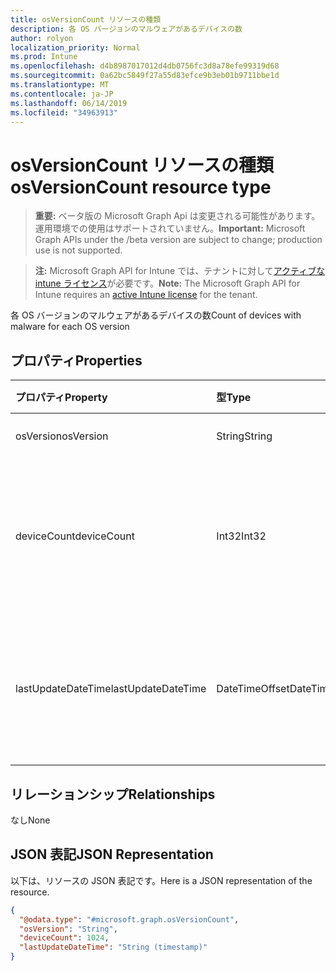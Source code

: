 ```yaml
---
title: osVersionCount リソースの種類
description: 各 OS バージョンのマルウェアがあるデバイスの数
author: rolyon
localization_priority: Normal
ms.prod: Intune
ms.openlocfilehash: d4b8987017012d4db0756fc3d8a78efe99319d68
ms.sourcegitcommit: 0a62bc5849f27a55d83efce9b3eb01b9711bbe1d
ms.translationtype: MT
ms.contentlocale: ja-JP
ms.lasthandoff: 06/14/2019
ms.locfileid: "34963913"
---
```

# <a name="osversioncount-resource-type"></a><span data-ttu-id="af675-103">osVersionCount リソースの種類</span><span class="sxs-lookup"><span data-stu-id="af675-103">osVersionCount resource type</span></span>

> <span data-ttu-id="af675-104">**重要:** ベータ版の Microsoft Graph Api は変更される可能性があります。運用環境での使用はサポートされていません。</span><span class="sxs-lookup"><span data-stu-id="af675-104">**Important:** Microsoft Graph APIs under the /beta version are subject to change; production use is not supported.</span></span>

> <span data-ttu-id="af675-105">**注:** Microsoft Graph API for Intune では、テナントに対して[アクティブな intune ライセンス](https://go.microsoft.com/fwlink/?linkid=839381)が必要です。</span><span class="sxs-lookup"><span data-stu-id="af675-105">**Note:** The Microsoft Graph API for Intune requires an [active Intune license](https://go.microsoft.com/fwlink/?linkid=839381) for the tenant.</span></span>

<span data-ttu-id="af675-106">各 OS バージョンのマルウェアがあるデバイスの数</span><span class="sxs-lookup"><span data-stu-id="af675-106">Count of devices with malware for each OS version</span></span>

## <a name="properties"></a><span data-ttu-id="af675-107">プロパティ</span><span class="sxs-lookup"><span data-stu-id="af675-107">Properties</span></span>
|<span data-ttu-id="af675-108">プロパティ</span><span class="sxs-lookup"><span data-stu-id="af675-108">Property</span></span>|<span data-ttu-id="af675-109">型</span><span class="sxs-lookup"><span data-stu-id="af675-109">Type</span></span>|<span data-ttu-id="af675-110">説明</span><span class="sxs-lookup"><span data-stu-id="af675-110">Description</span></span>|
|:---|:---|:---|
|<span data-ttu-id="af675-111">osVersion</span><span class="sxs-lookup"><span data-stu-id="af675-111">osVersion</span></span>|<span data-ttu-id="af675-112">String</span><span class="sxs-lookup"><span data-stu-id="af675-112">String</span></span>|<span data-ttu-id="af675-113">OS のバージョン</span><span class="sxs-lookup"><span data-stu-id="af675-113">OS version</span></span>|
|<span data-ttu-id="af675-114">deviceCount</span><span class="sxs-lookup"><span data-stu-id="af675-114">deviceCount</span></span>|<span data-ttu-id="af675-115">Int32</span><span class="sxs-lookup"><span data-stu-id="af675-115">Int32</span></span>|<span data-ttu-id="af675-116">OS バージョン用のマルウェアがあるデバイスの数</span><span class="sxs-lookup"><span data-stu-id="af675-116">Count of devices with malware for the OS version</span></span>|
|<span data-ttu-id="af675-117">lastUpdateDateTime</span><span class="sxs-lookup"><span data-stu-id="af675-117">lastUpdateDateTime</span></span>|<span data-ttu-id="af675-118">DateTimeOffset</span><span class="sxs-lookup"><span data-stu-id="af675-118">DateTimeOffset</span></span>|<span data-ttu-id="af675-119">デバイス数の最終更新のタイムスタンプ (UTC)</span><span class="sxs-lookup"><span data-stu-id="af675-119">The Timestamp of the last update for the device count in UTC</span></span>|

## <a name="relationships"></a><span data-ttu-id="af675-120">リレーションシップ</span><span class="sxs-lookup"><span data-stu-id="af675-120">Relationships</span></span>
<span data-ttu-id="af675-121">なし</span><span class="sxs-lookup"><span data-stu-id="af675-121">None</span></span>

## <a name="json-representation"></a><span data-ttu-id="af675-122">JSON 表記</span><span class="sxs-lookup"><span data-stu-id="af675-122">JSON Representation</span></span>
<span data-ttu-id="af675-123">以下は、リソースの JSON 表記です。</span><span class="sxs-lookup"><span data-stu-id="af675-123">Here is a JSON representation of the resource.</span></span>
<!-- {
  "blockType": "resource",
  "@odata.type": "microsoft.graph.osVersionCount"
}
-->
``` json
{
  "@odata.type": "#microsoft.graph.osVersionCount",
  "osVersion": "String",
  "deviceCount": 1024,
  "lastUpdateDateTime": "String (timestamp)"
}
```





